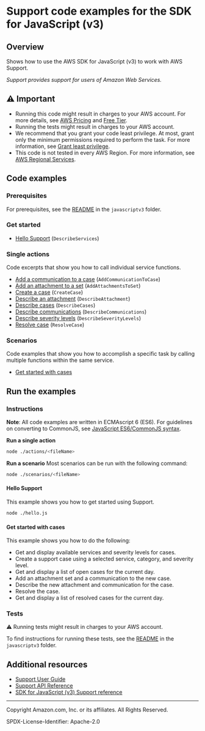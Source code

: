 <!--Generated by WRITEME on 2023-09-25 14:13:30.076451 (UTC)-->
# Support code examples for the SDK for JavaScript (v3)

## Overview

Shows how to use the AWS SDK for JavaScript (v3) to work with AWS Support.

<!--custom.overview.start-->
<!--custom.overview.end-->

*Support provides support for users of Amazon Web Services.*

## ⚠ Important

* Running this code might result in charges to your AWS account. For more details, see [AWS Pricing](https://aws.amazon.com/pricing/?aws-products-pricing.sort-by=item.additionalFields.productNameLowercase&aws-products-pricing.sort-order=asc&awsf.Free%20Tier%20Type=*all&awsf.tech-category=*all) and [Free Tier](https://aws.amazon.com/free/?all-free-tier.sort-by=item.additionalFields.SortRank&all-free-tier.sort-order=asc&awsf.Free%20Tier%20Types=*all&awsf.Free%20Tier%20Categories=*all).
* Running the tests might result in charges to your AWS account.
* We recommend that you grant your code least privilege. At most, grant only the minimum permissions required to perform the task. For more information, see [Grant least privilege](https://docs.aws.amazon.com/IAM/latest/UserGuide/best-practices.html#grant-least-privilege).
* This code is not tested in every AWS Region. For more information, see [AWS Regional Services](https://aws.amazon.com/about-aws/global-infrastructure/regional-product-services).

<!--custom.important.start-->
<!--custom.important.end-->

## Code examples

### Prerequisites

For prerequisites, see the [README](../../README.md#Prerequisites) in the `javascriptv3` folder.


<!--custom.prerequisites.start-->
<!--custom.prerequisites.end-->


### Get started

* [Hello Support](hello.js#L8) (`DescribeServices`)

### Single actions

Code excerpts that show you how to call individual service functions.

* [Add a communication to a case](actions/add-communication-to-case.js#L8) (`AddCommunicationToCase`)
* [Add an attachment to a set](actions/add-attachments-to-set.js#L8) (`AddAttachmentsToSet`)
* [Create a case](actions/create-case.js#L8) (`CreateCase`)
* [Describe an attachment](actions/describe-attachment.js#L8) (`DescribeAttachment`)
* [Describe cases](actions/describe-cases.js#L8) (`DescribeCases`)
* [Describe communications](actions/describe-communications.js#L8) (`DescribeCommunications`)
* [Describe severity levels](actions/describe-severity-levels.js#L8) (`DescribeSeverityLevels`)
* [Resolve case](actions/resolve-case.js#L8) (`ResolveCase`)

### Scenarios

Code examples that show you how to accomplish a specific task by calling multiple
functions within the same service.

* [Get started with cases](scenarios/basic.js)

## Run the examples

### Instructions

**Note**: All code examples are written in ECMAscript 6 (ES6). For guidelines on converting to CommonJS, see
[JavaScript ES6/CommonJS syntax](https://docs.aws.amazon.com/sdk-for-javascript/v3/developer-guide/sdk-examples-javascript-syntax.html).

**Run a single action**

```bash
node ./actions/<fileName>
```

**Run a scenario**
Most scenarios can be run with the following command:
```bash
node ./scenarios/<fileName>
```

<!--custom.instructions.start-->
<!--custom.instructions.end-->

#### Hello Support

This example shows you how to get started using Support.

```bash
node ./hello.js
```


#### Get started with cases

This example shows you how to do the following:

* Get and display available services and severity levels for cases.
* Create a support case using a selected service, category, and severity level.
* Get and display a list of open cases for the current day.
* Add an attachment set and a communication to the new case.
* Describe the new attachment and communication for the case.
* Resolve the case.
* Get and display a list of resolved cases for the current day.

<!--custom.scenario_prereqs.support_Scenario_GetStartedSupportCases.start-->
<!--custom.scenario_prereqs.support_Scenario_GetStartedSupportCases.end-->


<!--custom.scenarios.support_Scenario_GetStartedSupportCases.start-->
<!--custom.scenarios.support_Scenario_GetStartedSupportCases.end-->

### Tests

⚠ Running tests might result in charges to your AWS account.


To find instructions for running these tests, see the [README](../../README.md#Tests)
in the `javascriptv3` folder.



<!--custom.tests.start-->
<!--custom.tests.end-->

## Additional resources

* [Support User Guide](https://docs.aws.amazon.com/awssupport/latest/user/getting-started.html)
* [Support API Reference](https://docs.aws.amazon.com/awssupport/latest/APIReference/welcome.html)
* [SDK for JavaScript (v3) Support reference](https://docs.aws.amazon.com/AWSJavaScriptSDK/v3/latest/client/support)

<!--custom.resources.start-->
<!--custom.resources.end-->

---

Copyright Amazon.com, Inc. or its affiliates. All Rights Reserved.

SPDX-License-Identifier: Apache-2.0